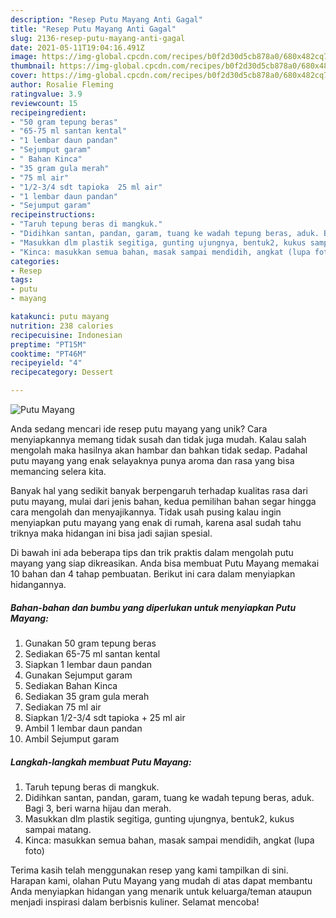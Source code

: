```yaml
---
description: "Resep Putu Mayang Anti Gagal"
title: "Resep Putu Mayang Anti Gagal"
slug: 2136-resep-putu-mayang-anti-gagal
date: 2021-05-11T19:04:16.491Z
image: https://img-global.cpcdn.com/recipes/b0f2d30d5cb878a0/680x482cq70/putu-mayang-foto-resep-utama.jpg
thumbnail: https://img-global.cpcdn.com/recipes/b0f2d30d5cb878a0/680x482cq70/putu-mayang-foto-resep-utama.jpg
cover: https://img-global.cpcdn.com/recipes/b0f2d30d5cb878a0/680x482cq70/putu-mayang-foto-resep-utama.jpg
author: Rosalie Fleming
ratingvalue: 3.9
reviewcount: 15
recipeingredient:
- "50 gram tepung beras"
- "65-75 ml santan kental"
- "1 lembar daun pandan"
- "Sejumput garam"
- " Bahan Kinca"
- "35 gram gula merah"
- "75 ml air"
- "1/2-3/4 sdt tapioka  25 ml air"
- "1 lembar daun pandan"
- "Sejumput garam"
recipeinstructions:
- "Taruh tepung beras di mangkuk."
- "Didihkan santan, pandan, garam, tuang ke wadah tepung beras, aduk. Bagi 3, beri warna hijau dan merah."
- "Masukkan dlm plastik segitiga, gunting ujungnya, bentuk2, kukus sampai matang."
- "Kinca: masukkan semua bahan, masak sampai mendidih, angkat (lupa foto)"
categories:
- Resep
tags:
- putu
- mayang

katakunci: putu mayang 
nutrition: 238 calories
recipecuisine: Indonesian
preptime: "PT15M"
cooktime: "PT46M"
recipeyield: "4"
recipecategory: Dessert

---
```



![Putu Mayang](https://img-global.cpcdn.com/recipes/b0f2d30d5cb878a0/680x482cq70/putu-mayang-foto-resep-utama.jpg)

Anda sedang mencari ide resep putu mayang yang unik? Cara menyiapkannya memang tidak susah dan tidak juga mudah. Kalau salah mengolah maka hasilnya akan hambar dan bahkan tidak sedap. Padahal putu mayang yang enak selayaknya punya aroma dan rasa yang bisa memancing selera kita.



Banyak hal yang sedikit banyak berpengaruh terhadap kualitas rasa dari putu mayang, mulai dari jenis bahan, kedua pemilihan bahan segar hingga cara mengolah dan menyajikannya. Tidak usah pusing kalau ingin menyiapkan putu mayang yang enak di rumah, karena asal sudah tahu triknya maka hidangan ini bisa jadi sajian spesial.


Di bawah ini ada beberapa tips dan trik praktis dalam mengolah putu mayang yang siap dikreasikan. Anda bisa membuat Putu Mayang memakai 10 bahan dan 4 tahap pembuatan. Berikut ini cara dalam menyiapkan hidangannya.

<!--inarticleads1-->

##### Bahan-bahan dan bumbu yang diperlukan untuk menyiapkan Putu Mayang:

1. Gunakan 50 gram tepung beras
1. Sediakan 65-75 ml santan kental
1. Siapkan 1 lembar daun pandan
1. Gunakan Sejumput garam
1. Sediakan  Bahan Kinca
1. Sediakan 35 gram gula merah
1. Sediakan 75 ml air
1. Siapkan 1/2-3/4 sdt tapioka + 25 ml air
1. Ambil 1 lembar daun pandan
1. Ambil Sejumput garam




<!--inarticleads2-->

##### Langkah-langkah membuat Putu Mayang:

1. Taruh tepung beras di mangkuk.
1. Didihkan santan, pandan, garam, tuang ke wadah tepung beras, aduk. Bagi 3, beri warna hijau dan merah.
1. Masukkan dlm plastik segitiga, gunting ujungnya, bentuk2, kukus sampai matang.
1. Kinca: masukkan semua bahan, masak sampai mendidih, angkat (lupa foto)




Terima kasih telah menggunakan resep yang kami tampilkan di sini. Harapan kami, olahan Putu Mayang yang mudah di atas dapat membantu Anda menyiapkan hidangan yang menarik untuk keluarga/teman ataupun menjadi inspirasi dalam berbisnis kuliner. Selamat mencoba!
